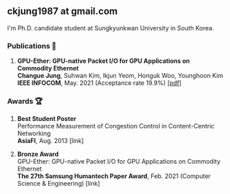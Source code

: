 ## ckjung1987 at gmail.com  


I'm Ph.D. candidate student at Sungkyunkwan University in South Korea.  

### Publications 📝
1. **GPU-Ether: GPU-native Packet I/O for GPU Applications on Commodity Ethernet**  
   **Changue Jung**, Suhwan Kim, Ikjun Yeom, Honguk Woo, Younghoon Kim  
   **IEEE INFOCOM**, May. 2021 (Acceptance rate 19.9%) [[pdf](https://ckjung1987.github.io/papers/INFOCOM_21_GPU_Ether.pdf)]



### Awards 🏆

1. **Best Student Poster**  
   Performance Measurement of Congestion Control in Content-Centric Networking  
   **AsiaFI**, Aug. 2013 [link]  
   

2. **Bronze Award**  
   GPU-Ether: GPU-native Packet I/O for GPU Applications on Commodity Ethernet  
   **The 27th Samsung Humantech Paper Award**, Feb. 2021 (Computer Science & Engineering) [link]
